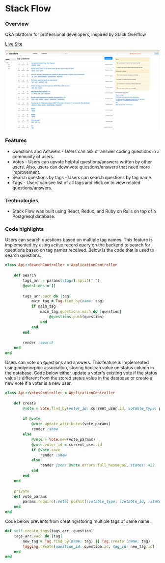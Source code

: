 # Stack Flow

### Overview

Q&A platform for professional developers, inspired by Stack Overflow

[Live Site](https://stack-flow.herokuapp.com/)

![](https://github.com/sushilt553/Stack-Flow/blob/master/app/assets/images/stack-flow-homepage.png)

### Features

* Questions and Answers - Users can ask or answer coding questions in a community of users.
* Votes - Users can upvote helpful questions/answers written by other users. Also, users can downvote questions/answers that need more improvement.
* Search questions by tags - Users can search questions by tag name.
* Tags - Users can see list of all tags and click on to view related questions/answers.

### Technologies

* Stack Flow was built using React, Redux, and Ruby on Rails on top of a Postgresql database.

### Code highlights

Users can search questions based on multiple tag names. This feature is implemented by using active record query on the backend to search for questions based on tag names received. Below is the code that is used to search questions.
```ruby
class Api::SearchController < ApplicationController

    def search
        tags_arr = params[:tags].split(" ")
        @questions = []

        tags_arr.each do |tag|
            main_tag = Tag.find_by(name: tag)
            if main_tag
                main_tag.questions.each do |question|
                    @questions.push(question)
                end
            end
        end

        render :search
    end
end
```

Users can vote on questions and answers. This feature is implemented using polymorphic association, storing boolean value on status column in the database. Code below either update a voter's existing vote if the status value is different from the stored status value in the database or create a new vote if a voter is a new user.

```ruby
class Api::VotesController < ApplicationController

    def create
        @vote = Vote.find_by(voter_id: current_user.id, votable_type: params[:vote][:votable_type], votable_id: params[:vote][:votable_id])

        if @vote
            @vote.update_attributes(vote_params)
            render :show
        else
            @vote = Vote.new(vote_params)
            @vote.voter_id = current_user.id
            if @vote.save
                render :show
            else
                render json: @vote.errors.full_messages, status: 422
            end
        end
    end

    private
    def vote_params
        params.require(:vote).permit(:votable_type, :votable_id, :status)
    end
end
```

Code below prevents from creating/storing multiple tags of same name.
```ruby
def self.create_tags(tags_arr, question)
    tags_arr.each do |tag|
        new_tag = Tag.find_by(name: tag) || Tag.create!(name: tag)
        Tagging.create(question_id: question.id, tag_id: new_tag.id)
    end
end
```
